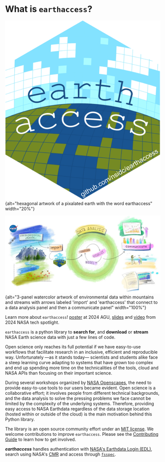# What is `earthaccess`?

![](images/earthaccesslogo.png){alt="hexagonal artwork of a pixalated earth with the word earthaccess" width="20%"}

![*NASA Earthdata using `earthaccess` for impactful science. Art by Allison Horst and Openscapes.*](images/earthaccess_environmental_horst.jpg){alt="3-panel watercolor artwork of environmental data within mountains and streams with arrows labeled 'import' and 'earthaccess' that connect to a data analysis panel and then a communicate panel" width="100%"}

Learn more about `earthaccess`! [poster](https://docs.google.com/presentation/d/e/2PACX-1vT8BN1C4FkHrid_eVfOwJjZzKGn9Nomb6mnDj3Nld-nD0ekzoenxQIq6Xzo9VFQsXbixCNskadBwPwM/pub#slide=id.g317ff1cef8c_1_87) at 2024 AGU, [slides](https://docs.google.com/presentation/d/1K5RbQj4OKWt49kznIF9ct-cmWADlvdYA0eI7dA7_fFg/edit#slide=id.g269ad4ab477_0_691) and [video](https://www.youtube.com/watch?v=EIr3j1_wDc0) from 2024 NASA tech spotlight.

`earthaccess` is a python library to **search for**, and **download** or **stream** NASA Earth science data with just a few lines of code.

Open science only reaches its full potential if we have easy-to-use workflows that facilitate research in an inclusive, efficient and reproducible way. Unfortunately —as it stands today— scientists and students alike face a steep learning curve adapting to systems that have grown too complex and end up spending more time on the technicalities of the tools, cloud and NASA APIs than focusing on their important science.

During several workshops organized by [NASA Openscapes](https://nasa-openscapes.github.io/events.html), the need to provide easy-to-use tools to our users became evident. Open science is a collaborative effort; it involves people from different technical backgrounds, and the data analysis to solve the pressing problems we face cannot be limited by the complexity of the underlying systems. Therefore, providing easy access to NASA Earthdata regardless of the data storage location (hosted within or outside of the cloud) is the main motivation behind this Python library.

The library is an open source community effort under an [MIT license](LICENSE.txt). We welcome contributions to improve `earthaccess`. Please see the [Contributing Guide](contributing/index.md) to learn how to get involved.

***earthaccess*** handles authentication with [NASA's Earthdata Login (EDL)](https://urs.earthdata.nasa.gov), search using NASA's [CMR](https://cmr.earthdata.nasa.gov/search/site/docs/search/api.html) and access through [`fsspec`](https://github.com/fsspec/filesystem_spec).
